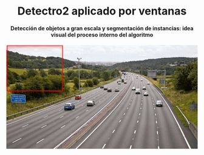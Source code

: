 <div align="center">
<h1>
  Detectro2 aplicado por ventanas
</h1>

<h4>
  Detección de objetos a gran escala y segmentación de instancias: idea visual del proceso interno del algoritmo
</h4>

<h4>
    <img width="700" alt="teaser" src="https://raw.githubusercontent.com/obss/sahi/main/resources/sliced_inference.gif">
</h4>

</div>

